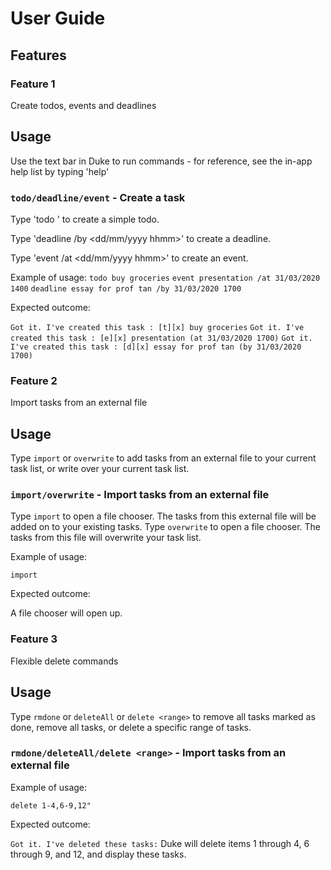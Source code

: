 # User Guide

## Features 

### Feature 1 
Create todos, events and deadlines
## Usage
Use the text bar in Duke to run commands - for reference, see the in-app help
list by typing 'help'

### `todo/deadline/event` - Create a task

Type 'todo <name>' to create a simple todo.

Type 'deadline <task> /by <dd/mm/yyyy hhmm>' to create a deadline.

Type 'event <task> /at <dd/mm/yyyy hhmm>' to create an event.


Example of usage: 
`todo buy groceries`
`event presentation /at 31/03/2020 1400` 
`deadline essay for prof tan /by 31/03/2020 1700`

Expected outcome:

`Got it. I've created this task :
 [t][x] buy groceries`
`Got it. I've created this task :
 [e][x] presentation (at 31/03/2020 1700)`
 `Got it. I've created this task :
  [d][x] essay for prof tan (by 31/03/2020 1700)`
 
### Feature 2
Import tasks from an external file
## Usage
Type `import` or `overwrite` to add tasks from an external file to your current task list, or write over your current task list.

### `import/overwrite` - Import tasks from an external file

Type `import` to open a file chooser. The tasks from this external file will be added on to your existing tasks. 
Type `overwrite` to open a file chooser. The tasks from this file will overwrite your task list.


Example of usage: 

`import`

Expected outcome:

A file chooser will open up.


### Feature 3
Flexible delete commands
## Usage
Type `rmdone` or `deleteAll` or `delete <range>` to remove all tasks marked as done, remove 
all tasks, or delete a specific range of tasks.

### `rmdone/deleteAll/delete <range>` - Import tasks from an external file



Example of usage: 

`delete 1-4,6-9,12"`

Expected outcome:

`Got it. I've deleted these tasks:`
Duke will delete items 1 through 4, 6 through 9, and 12, and display these tasks.




